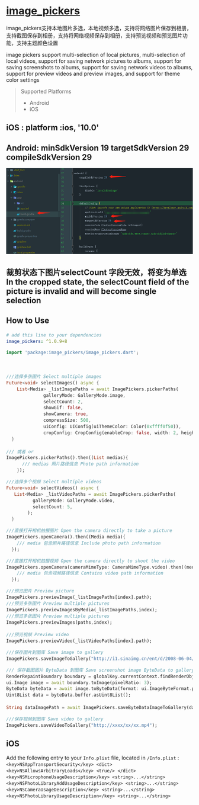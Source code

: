 # [image_pickers](https://github.com/lisen87/image_pickers)

image_pickers支持本地图片多选，本地视频多选，支持将网络图片保存到相册，支持截图保存到相册，支持将网络视频保存到相册，支持预览视频和预览图片功能，支持主题颜色设置

image pickers support multi-selection of local pictures, multi-selection of local videos, support for saving network pictures to albums, support for saving screenshots to albums, support for saving network videos to albums, support for preview videos and preview images, and support for theme color settings

> Supported  Platforms
> * Android
> * iOS

## iOS : platform :ios, '10.0'


## Android: minSdkVersion 19 targetSdkVersion 29 compileSdkVersion 29
![](https://github.com/lisen87/image_pickers/blob/master/screenshots/1.png)


## 裁剪状态下图片selectCount 字段无效，将变为单选 In the cropped state, the selectCount field of the picture is invalid and will become single selection

## How to Use

```yaml
# add this line to your dependencies
image_pickers: ^1.0.9+8
```

```dart
import 'package:image_pickers/image_pickers.dart';
```
```dart


///选择多张图片 Select multiple images
Future<void> selectImages() async {
    List<Media> _listImagePaths = await ImagePickers.pickerPaths(
              galleryMode: GalleryMode.image,
              selectCount: 2,
              showGif: false,
              showCamera: true,
              compressSize: 500,
              uiConfig: UIConfig(uiThemeColor: Color(0xffff0f50)),
              cropConfig: CropConfig(enableCrop: false, width: 2, height: 1));
  }

/// 或者 or
ImagePickers.pickerPaths().then((List medias){
      /// medias 照片路径信息 Photo path information
    });

```
```dart
///选择多个视频 Select multiple videos
Future<void> selectVideos() async {
   List<Media> _listVideoPaths = await ImagePickers.pickerPaths(
          galleryMode: GalleryMode.video,
          selectCount: 5,
        );
  }
```
```dart
///直接打开相机拍摄图片 Open the camera directly to take a picture
ImagePickers.openCamera().then((Media media){
    /// media 包含照片路径信息 Include photo path information
  });

```

```dart
///直接打开相机拍摄视频 Open the camera directly to shoot the video
ImagePickers.openCamera(cameraMimeType: CameraMimeType.video).then((media){
    /// media 包含视频路径信息 Contains video path information
  });

```

```dart
///预览图片 Preview picture
ImagePickers.previewImage(_listImagePaths[index].path);
///预览多张图片 Preview multiple pictures
ImagePickers.previewImagesByMedia(_listImagePaths,index);
///预览多张图片 Preview multiple pictures
ImagePickers.previewImages(paths,index);

///预览视频 Preview video
ImagePickers.previewVideo(_listVideoPaths[index].path);
```
```dart
///保存图片到图库 Save image to gallery
ImagePickers.saveImageToGallery("http://i1.sinaimg.cn/ent/d/2008-06-04/U105P28T3D2048907F326DT20080604225106.jpg");
```

```dart
/// 保存截图图片 ByteData 到图库 Save screenshot image ByteData to gallery
RenderRepaintBoundary boundary = globalKey.currentContext.findRenderObject();
ui.Image image = await boundary.toImage(pixelRatio: 3);
ByteData byteData = await image.toByteData(format: ui.ImageByteFormat.png);
Uint8List data = byteData.buffer.asUint8List();

String dataImagePath = await ImagePickers.saveByteDataImageToGallery(data,);

```


```dart
///保存视频到图库 Save video to gallery
ImagePickers.saveVideoToGallery("http://xxxx/xx/xx.mp4");
```

## iOS
Add the following entry to your `Info.plist` file, located in `/Info.plist` :
`
<key>NSAppTransportSecurity</key>
    <dict>
        <key>NSAllowsArbitraryLoads</key>
        <true/>
    </dict>
    <key>NSMicrophoneUsageDescription</key>
    <string>...</string>
    <key>NSPhotoLibraryAddUsageDescription</key>
    <string>...</string>
    <key>NSCameraUsageDescription</key>
    <string>...</string>
    <key>NSPhotoLibraryUsageDescription</key>
    <string>...</string>
`
